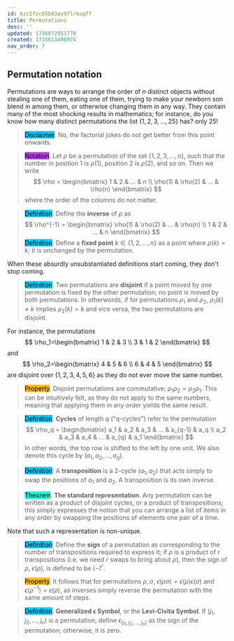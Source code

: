 ```yaml
---
id: kzc5fzc65b83qv97lrkuqff
title: Permutations
desc: ''
updated: 1736072951770
created: 1735611406974
nav_order: 7
---
```

## Permutation notation

Permutations are ways to arrange the order of $n$ distinct objects without stealing one of them, eating one of them, trying to make your newborn son blend in among them, or otherwise changing them in any way. They contain many of the most shocking results in mathematics; for instance, do you know how many distinct permutations the list $\{1,2,3,...,25\}$ has? only 25!

> <span style="background-color: #03cafc; color: black;">Disclaimer</span>. No, the factorial jokes do not get better from this point onwards.

> <span style="background-color: #bc42f5; color: black;">Notation</span>. Let $\rho$ be a permutation of the set $\{1,2,3,...,n\}$, such that the number in position 1 is $\rho(1)$, position 2 is $\rho(2)$, and so on. Then we write
$$
\rho = 
\begin{bmatrix}
1 & 2 & ... & n \\
\rho(1) & \rho(2) & ... & \rho(n)
\end{bmatrix}
$$
> where the order of the columns do not matter.

> <span style="background-color: #03cafc; color: black;">Definition</span>. Define the **inverse** of $\rho$ as 
$$
\rho^{-1} = 
\begin{bmatrix}
\rho(1) & \rho(2) & ... & \rho(n) \\
1 & 2 & ... & n
\end{bmatrix}
$$
> <span style="background-color: #03cafc; color: black;">Definition</span>. Define a **fixed point** $k \in \{1,2,...,n\}$ as a point where $\rho(k) = k$; it is unchanged by the permutation.

When these absurdly unsubstantiated definitions start coming, they don't stop coming. 

> <span style="background-color: #03cafc; color: black;">Definition</span>. Two permutations are **disjoint** if a point moved by one permutation is fixed by the other permutation; no point is moved by both permutations. In otherwords, if for permutations $\rho_1$ and $\rho_2$, $\rho_1(k)\neq  k$ implies $\rho_2(k) = k$ and vice versa, the two permutations are disjoint.

For instance, the permutations
$$
\rho_1=\begin{bmatrix}
1 & 2 & 3 \\
3 & 1 & 2
\end{bmatrix}
$$
and 
$$
\rho_2=\begin{bmatrix}
4 & 5 & 6 \\
6 & 4 & 5
\end{bmatrix}
$$
are disjoint over $\{1,2,3,4,5,6\}$ as they do not ever move the same number.

> <span style="background-color: #ffb812; color: black;">Property</span>. Disjoint permutations are commutative; $\rho_1 \rho_2 = \rho_2 \rho_1$. This can be intuitively felt, as they do not apply to the same numbers, meaning that applying them in any order yields the same result.

> <span style="background-color: #03cafc; color: black;">Definition</span>. **Cycles** of length $q$ ("q-cycles") refer to the permutation
$$
\rho_q  = \begin{bmatrix}
a_1 & a_2 & a_3 & ... & a_{q-1} & a_q \\
a_2 & a_3 & a_4 & ... & a_{q} & a_1
\end{bmatrix}
$$
> In other words, the top row is shifted to the left by one unit. We also denote this cycle by $(a_1, a_2, ..., a_q)$.


> <span style="background-color: #03cafc; color: black;">Definition</span>. A **transposition** is a 2-cycle $(a_1,a_2)$ that acts simply to swap the positions of $a_1$ and $a_2$. A transposition is its own inverse.

> <span style="background-color: #12ffd7; color: black;">Theorem</span>. **The standard representation**. Any permutation can be written as a product of disjoint cycles, or a product of transpositions; this simply expresses the notion that you can arrange a list of items in any order by swapping the positions of elements one pair of a time. 

Note that such a representation is non-unique.

> <span style="background-color: #03cafc; color: black;">Definition</span>. Define the **sign** of a permutation as corresponding to the number of transpositions required to express it; if $\rho$ is a product of $r$ transpositions (i.e. we need $r$ swaps to bring about $\rho$), then the sign of $\rho$, $\epsilon(\rho)$, is defined to be $(-)^r$.

> <span style="background-color: #ffb812; color: black;">Property</span>. It follows that for permutations $\rho, \sigma$, $\epsilon(\rho\sigma)=\epsilon(\rho)\epsilon(\sigma)$ and $\epsilon(\rho^{-1})=\epsilon(\rho)$, as inverses simply reverse the permutation with the same amount of steps.

> <span style="background-color: #03cafc; color: black;">Definition</span>.  **Generalized $\epsilon$ Symbol**, or the **Levi-Civita Symbol**. If $(j_1,j_2,...,j_n)$ is a permutation, define $\epsilon_{(j_1,j_2,...,j_n)}$ as the sign of the permutation; otherwise, it is zero.

